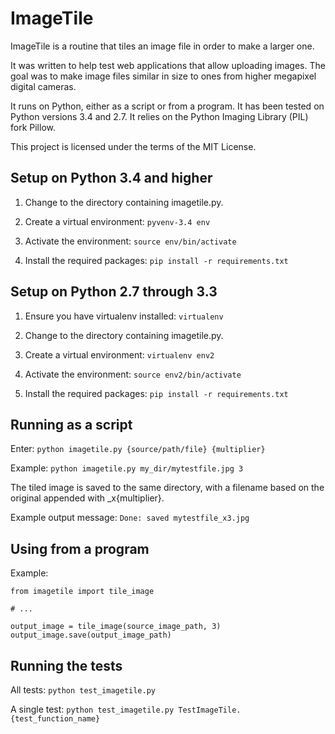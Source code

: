 # ImageTile

ImageTile is a routine that tiles an image file in order to make a larger
one.

It was written to help test web applications that allow uploading
images. The goal was to make image files similar in size to ones from
higher megapixel digital cameras.

It runs on Python, either as a script or from a program. It has been
tested on Python versions 3.4 and 2.7. It relies on the Python Imaging
Library (PIL) fork Pillow.

This project is licensed under the terms of the MIT License.


## Setup on Python 3.4 and higher

1. Change to the directory containing imagetile.py.

2. Create a virtual environment: `pyvenv-3.4 env`

3. Activate the environment: `source env/bin/activate`

4. Install the required packages: `pip install -r requirements.txt`


## Setup on Python 2.7 through 3.3

1. Ensure you have virtualenv installed: `virtualenv`

2. Change to the directory containing imagetile.py.

3. Create a virtual environment: `virtualenv env2`

4. Activate the environment: `source env2/bin/activate`

5. Install the required packages: `pip install -r requirements.txt`


## Running as a script

Enter: `python imagetile.py {source/path/file} {multiplier}`

Example: `python imagetile.py my_dir/mytestfile.jpg 3`

The tiled image is saved to the same directory, with a filename based on
the original appended with _x{multiplier}.

Example output message: `Done: saved mytestfile_x3.jpg`


## Using from a program

Example:

	from imagetile import tile_image

	# ...
	
	output_image = tile_image(source_image_path, 3)
	output_image.save(output_image_path)
	

## Running the tests

All tests: `python test_imagetile.py`

A single test: 
`python test_imagetile.py TestImageTile.{test_function_name}`